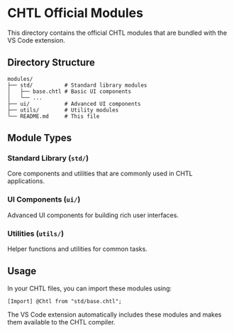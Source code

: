 # CHTL Official Modules

This directory contains the official CHTL modules that are bundled with the VS Code extension.

## Directory Structure

```
modules/
├── std/          # Standard library modules
│   ├── base.chtl # Basic UI components
│   └── ...
├── ui/           # Advanced UI components
├── utils/        # Utility modules
└── README.md     # This file
```

## Module Types

### Standard Library (`std/`)
Core components and utilities that are commonly used in CHTL applications.

### UI Components (`ui/`)
Advanced UI components for building rich user interfaces.

### Utilities (`utils/`)
Helper functions and utilities for common tasks.

## Usage

In your CHTL files, you can import these modules using:

```chtl
[Import] @Chtl from "std/base.chtl";
```

The VS Code extension automatically includes these modules and makes them available to the CHTL compiler.